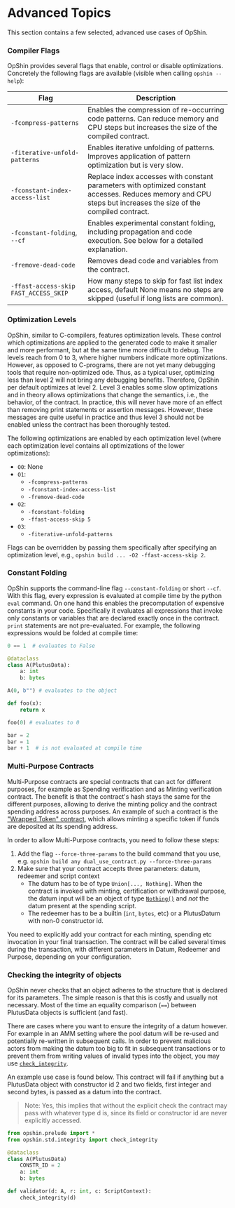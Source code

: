 # Advanced Topics

This section contains a few selected, advanced use cases of OpShin.

### Compiler Flags

OpShin provides several flags that enable, control or disable optimizations.
Concretely the following flags are available (visible when calling `opshin --help`):

| Flag | Description |
|------|-------------|
| `-fcompress-patterns` |  Enables the compression of re-occurring code patterns. Can reduce memory and CPU steps but increases the size of the compiled contract. |
|`-fiterative-unfold-patterns`| Enables iterative unfolding of patterns. Improves application of pattern optimization but is very slow. |
|`-fconstant-index-access-list` |  Replace index accesses with constant parameters with optimized constant accesses. Reduces memory and CPU steps but increases the size of the compiled contract. |
|`-fconstant-folding`, `--cf` | Enables experimental constant folding, including propagation and code execution. See below for a detailed explanation. |
|`-fremove-dead-code`|    Removes dead code and variables from the contract. |
|`-ffast-access-skip FAST_ACCESS_SKIP`| How many steps to skip for fast list index access, default None means no steps are skipped (useful if long lists are common). |

### Optimization Levels

OpShin, similar to C-compilers, features optimization levels. These control which optimizations are applied to the generated code to make it smaller and more performant, but at the same time more difficult to debug.
The levels reach from 0 to 3, where higher numbers indicate more optimizations.
However, as opposed to C-programs, there are not yet many debugging tools that require non-optimized ode.
Thus, as a typical user, optimizing less than level 2 will not bring any debugging benefits.
Therefore, OpShin per default optimizes at level 2.
Level 3 enables some slow optimizations and in theory allows optimizations that change the semantics, i.e., the behavior, of the contract.
In practice, this will never have more of an effect than removing print statements or assertion messages.
However, these messages are quite useful in practice and thus level 3 should not be enabled unless the contract has been thoroughly tested.

The following optimizations are enabled by each optimization level (where each optimization level contains all optimizations of the lower optimizations):

- `O0`: None
- `O1`: 
    - `-fcompress-patterns`
    - `-fconstant-index-access-list`
    - `-fremove-dead-code`
- `O2`:
    - `-fconstant-folding`
    - `-ffast-access-skip 5`
- `O3`:
    - `-fiterative-unfold-patterns`

Flags can be overridden by passing them specifically after specifying an optimization level, e.g., `opshin build ... -O2 -ffast-access-skip 2`.


### Constant Folding

OpShin supports the command-line flag `--constant-folding` or short `--cf`.
With this flag, every expression is evaluated at compile time
by the python `eval` command.
On one hand this enables the precomputation of expensive constants in your code.
Specifically it evaluates all expressions that invoke only constants or variables that are
declared exactly once in the contract.
`print` statements are not pre-evaluated.
For example, the following expressions would be folded at compile time:

```python
0 == 1  # evaluates to False

@dataclass
class A(PlutusData):
    a: int
    b: bytes

A(0, b"") # evaluates to the object

def foo(x):
    return x

foo(0) # evaluates to 0

bar = 2
bar = 1
bar + 1  # is not evaluated at compile time
```

### Multi-Purpose Contracts

Multi-Purpose contracts are special contracts that can act for different purposes, for example as Spending verification and as Minting verification contract. The benefit is that the contract's hash stays the same for the different purposes, allowing to derive the minting policy and the contract spending address across purposes. An example of such a contract is the ["Wrapped Token" contract](https://github.com/OpShin/opshin/blob/main/examples/smart_contracts/wrapped_token.py), which allows minting a specific token if funds are deposited at its spending address.

In order to allow Multi-Purpose contracts, you need to follow these steps:
1) Add the flag `--force-three-params` to the build command that you use, e.g. `opshin build any dual_use_contract.py --force-three-params`
2) Make sure that your contract accepts three parameters: datum, redeemer and script context
   - The datum has to be of type `Union[..., Nothing]`. When the contract is invoked with minting, certification or withdrawal purpose, the datum input will be an object of type [`Nothing()`](https://github.com/OpShin/opshin/blob/main/opshin/prelude.py#L5) and *not* the datum present at the spending script.
   - The redeemer has to be a builtin (`int`, `bytes`, etc) or a PlutusDatum with non-0 constructor id.

You need to explicitly add your contract for each minting, spending etc invocation in your final transaction. The contract will be called several times during the transaction, with different parameters in Datum, Redeemer and Purpose, depending on your configuration. 

### Checking the integrity of objects

OpShin never checks that an object adheres to the structure that is declared for its parameters.
The simple reason is that this is costly and usually not necessary.
Most of the time an equality comparison (`==`) between PlutusData objects
is sufficient (and fast).

There are cases where you want to ensure the integrity of a datum however.
For example in an AMM setting where the pool datum will be re-used and potentially re-written
in subsequent calls.
In order to prevent malicious actors from making the datum too big to fit in subsequent transactions
or to prevent them from writing values of invalid types into the object, you may use [`check_integrity`](https://github.com/OpShin/opshin/blob/main/opshin/std/integrity.py#L7).

An example use case is found below.
This contract will fail if anything but a PlutusData object with constructor id 2
and two fields, first integer and second bytes, is passed as a datum into the contract.

> Note: Yes, this implies that without the explicit check the contract may pass with whatever
> type d is, since its field or constructor id are never explicitly accessed.

```python
from opshin.prelude import *
from opshin.std.integrity import check_integrity

@dataclass
class A(PlutusData)
    CONSTR_ID = 2
    a: int
    b: bytes

def validator(d: A, r: int, c: ScriptContext):
    check_integrity(d)
```
